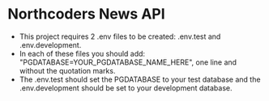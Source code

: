 # Northcoders News API

- This project requires 2 .env files to be created: .env.test and .env.development.
- In each of these files you should add: "PGDATABASE=YOUR_PGDATABASE_NAME_HERE", one line and without the quotation marks.
- The .env.test should set the PGDATABASE to your test database and the .env.development should be set to your development database.
